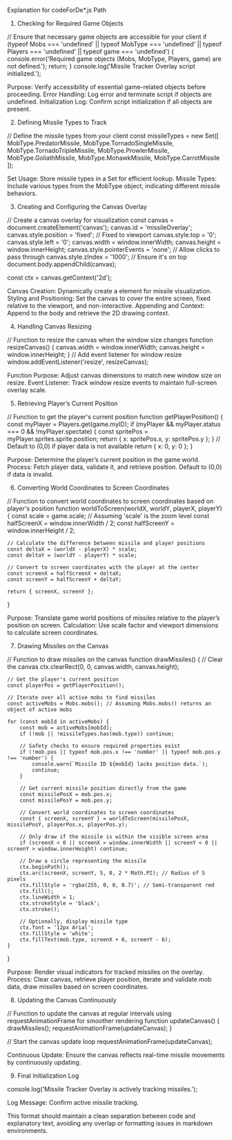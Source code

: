 Explanation for codeForDe*.js Path

1. Checking for Required Game Objects

// Ensure that necessary game objects are accessible for your client
if (typeof Mobs === 'undefined' || typeof MobType === 'undefined' || 
    typeof Players === 'undefined' || typeof game === 'undefined') {
    console.error('Required game objects (Mobs, MobType, Players, game) are not defined.');
    return;
}
console.log('Missile Tracker Overlay script initialized.');

Purpose: Verify accessibility of essential game-related objects before proceeding.
Error Handling: Log error and terminate script if objects are undefined.
Initialization Log: Confirm script initialization if all objects are present.

2. Defining Missile Types to Track

// Define the missile types from your client
const missileTypes = new Set([
    MobType.PredatorMissile,
    MobType.TornadoSingleMissile,
    MobType.TornadoTripleMissile,
    MobType.ProwlerMissile,
    MobType.GoliathMissile,
    MobType.MohawkMissile,
    MobType.CarrotMissile
]);

Set Usage: Store missile types in a Set for efficient lookup.
Missile Types: Include various types from the MobType object, indicating different missile behaviors.

3. Creating and Configuring the Canvas Overlay

// Create a canvas overlay for visualization
const canvas = document.createElement('canvas');
canvas.id = 'missileOverlay';
canvas.style.position = 'fixed'; // Fixed to viewport
canvas.style.top = '0';
canvas.style.left = '0';
canvas.width = window.innerWidth;
canvas.height = window.innerHeight;
canvas.style.pointerEvents = 'none'; // Allow clicks to pass through
canvas.style.zIndex = '1000'; // Ensure it's on top
document.body.appendChild(canvas);

const ctx = canvas.getContext('2d');

Canvas Creation: Dynamically create a <canvas> element for missile visualization.
Styling and Positioning: Set the canvas to cover the entire screen, fixed relative to the viewport, and non-interactive.
Appending and Context: Append to the body and retrieve the 2D drawing context.

4. Handling Canvas Resizing

// Function to resize the canvas when the window size changes
function resizeCanvas() {
    canvas.width = window.innerWidth;
    canvas.height = window.innerHeight;
}
// Add event listener for window resize
window.addEventListener('resize', resizeCanvas);

Function Purpose: Adjust canvas dimensions to match new window size on resize.
Event Listener: Track window resize events to maintain full-screen overlay scale.

5. Retrieving Player’s Current Position

// Function to get the player's current position
function getPlayerPosition() {
    const myPlayer = Players.get(game.myID);
    if (myPlayer && myPlayer.status === 0 && !myPlayer.spectate) {
        const spritePos = myPlayer.sprites.sprite.position;
        return { x: spritePos.x, y: spritePos.y };
    }
    // Default to (0,0) if player data is not available
    return { x: 0, y: 0 };
}

Purpose: Determine the player’s current position in the game world.
Process: Fetch player data, validate it, and retrieve position. Default to (0,0) if data is invalid.

6. Converting World Coordinates to Screen Coordinates

// Function to convert world coordinates to screen coordinates based on player's position
function worldToScreen(worldX, worldY, playerX, playerY) {
    const scale = game.scale; // Assuming 'scale' is the zoom level
    const halfScreenX = window.innerWidth / 2;
    const halfScreenY = window.innerHeight / 2;

    // Calculate the difference between missile and player positions
    const deltaX = (worldX - playerX) * scale;
    const deltaY = (worldY - playerY) * scale;

    // Convert to screen coordinates with the player at the center
    const screenX = halfScreenX + deltaX;
    const screenY = halfScreenY + deltaY;

    return { screenX, screenY };
}

Purpose: Translate game world positions of missiles relative to the player’s position on screen.
Calculation: Use scale factor and viewport dimensions to calculate screen coordinates.

7. Drawing Missiles on the Canvas

// Function to draw missiles on the canvas
function drawMissiles() {
    // Clear the canvas
    ctx.clearRect(0, 0, canvas.width, canvas.height);

    // Get the player's current position
    const playerPos = getPlayerPosition();

    // Iterate over all active mobs to find missiles
    const activeMobs = Mobs.mobs(); // Assuming Mobs.mobs() returns an object of active mobs

    for (const mobId in activeMobs) {
        const mob = activeMobs[mobId];
        if (!mob || !missileTypes.has(mob.type)) continue;

        // Safety checks to ensure required properties exist
        if (!mob.pos || typeof mob.pos.x !== 'number' || typeof mob.pos.y !== 'number') {
            console.warn(`Missile ID ${mobId} lacks position data.`);
            continue;
        }

        // Get current missile position directly from the game
        const missilePosX = mob.pos.x;
        const missilePosY = mob.pos.y;

        // Convert world coordinates to screen coordinates
        const { screenX, screenY } = worldToScreen(missilePosX, missilePosY, playerPos.x, playerPos.y);

        // Only draw if the missile is within the visible screen area
        if (screenX < 0 || screenX > window.innerWidth || screenY < 0 || screenY > window.innerHeight) continue;

        // Draw a circle representing the missile
        ctx.beginPath();
        ctx.arc(screenX, screenY, 5, 0, 2 * Math.PI); // Radius of 5 pixels
        ctx.fillStyle = 'rgba(255, 0, 0, 0.7)'; // Semi-transparent red
        ctx.fill();
        ctx.lineWidth = 1;
        ctx.strokeStyle = 'black';
        ctx.stroke();

        // Optionally, display missile type
        ctx.font = '12px Arial';
        ctx.fillStyle = 'white';
        ctx.fillText(mob.type, screenX + 6, screenY - 6);
    }
}

Purpose: Render visual indicators for tracked missiles on the overlay.
Process: Clear canvas, retrieve player position, iterate and validate mob data, draw missiles based on screen coordinates.

8. Updating the Canvas Continuously

// Function to update the canvas at regular intervals using requestAnimationFrame for smoother rendering
function updateCanvas() {
    drawMissiles();
    requestAnimationFrame(updateCanvas);
}

// Start the canvas update loop
requestAnimationFrame(updateCanvas);

Continuous Update: Ensure the canvas reflects real-time missile movements by continuously updating.

9. Final Initialization Log

console.log('Missile Tracker Overlay is actively tracking missiles.');

Log Message: Confirm active missile tracking.

This format should maintain a clean separation between code and explanatory text, avoiding any overlap or formatting issues in markdown environments.